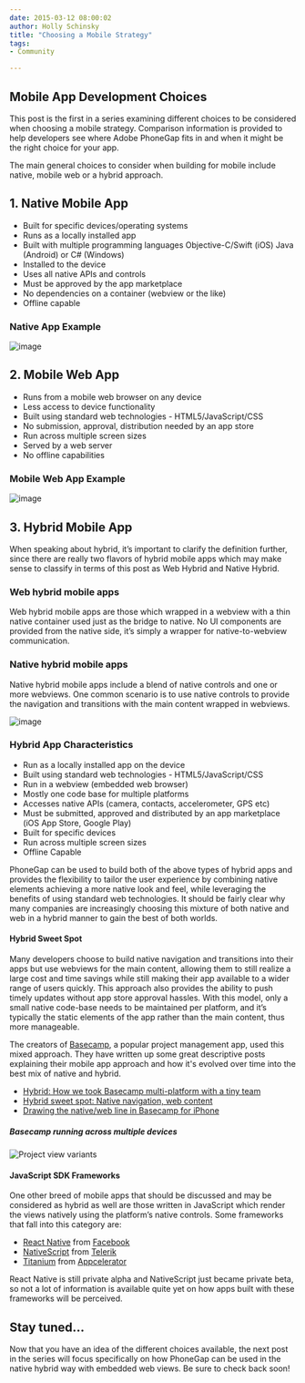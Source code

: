 ```yaml
---
date: 2015-03-12 08:00:02
author: Holly Schinsky
title: "Choosing a Mobile Strategy"
tags:
- Community

---
```


## Mobile App Development Choices

This post is the first in a series examining different choices to be considered when choosing a mobile strategy.  Comparison information is provided to help developers see where Adobe PhoneGap fits in and when it might be the right choice for your app.

The main general choices to consider when building for mobile include native, mobile web or a hybrid approach.

## 1. Native Mobile App

- Built for specific devices/operating systems
- Runs as a locally installed app
- Built with multiple programming languages Objective-C/Swift (iOS) Java (Android) or C# (Windows)
- Installed to the device
- Uses all native APIs and controls
- Must be approved by the app marketplace
- No dependencies on a container (webview or the like)
- Offline capable

### Native App Example

![image](/blog/uploads/2015-03/native.jpg)

## 2. Mobile Web App

- Runs from a mobile web browser on any device
- Less access to device functionality
- Built using standard web technologies - HTML5/JavaScript/CSS
- No submission, approval, distribution needed by an app store
- Run across multiple screen sizes
- Served by a web server
- No offline capabilities

### Mobile Web App Example

![image](/blog/uploads/2015-03/mobile-web2.png)

## 3. Hybrid Mobile App

When speaking about hybrid, it’s important to clarify the definition further, since there are really two flavors of hybrid mobile apps which may make sense to classify in terms of this post as Web Hybrid and Native Hybrid.

### Web hybrid mobile apps

Web hybrid mobile apps are those which wrapped in a webview with a thin native container used just as the bridge to native. No UI components are provided from the native side, it’s simply a wrapper for native-to-webview communication.

### Native hybrid mobile apps

Native hybrid mobile apps include a blend of native controls and one or more webviews. One common scenario is to use native controls to provide the navigation and transitions with the main content wrapped in webviews.

![image](/blog/uploads/2015-03/phonegap-diagram2.png)

### Hybrid App Characteristics

- Run as a locally installed app on the device
- Built using standard web technologies - HTML5/JavaScript/CSS
- Run in a webview (embedded web browser)
- Mostly one code base for multiple platforms
- Accesses native APIs (camera, contacts, accelerometer, GPS etc)
- Must be submitted, approved and distributed by an app marketplace (iOS App Store, Google Play)
- Built for specific devices
- Run across multiple screen sizes
- Offline Capable

PhoneGap can be used to build both of the above types of hybrid apps and provides the flexibility to tailor the user experience by combining native elements achieving a more native look and feel, while leveraging the benefits of using standard web technologies. It should be fairly clear why many companies are increasingly choosing this mixture of both native and web in a hybrid manner to gain the best of both worlds.

#### Hybrid Sweet Spot

Many developers choose to build native navigation and transitions into their apps but use webviews for the main content, allowing them to still realize a large cost and time savings while still making their app available to a wider range of users quickly. This approach also provides the ability to push timely updates without app store approval hassles. With this model, only a small native code-base needs to be maintained per platform, and it’s typically the static elements of the app rather than the main content, thus more manageable.

The creators of [Basecamp](https://basecamp.com/), a popular project management app, used this mixed approach. They have written up some great descriptive posts explaining their mobile app approach and how it's evolved over time into the best mix of native and hybrid.

- [Hybrid: How we took Basecamp multi-platform with a tiny team](https://signalvnoise.com/posts/3766-hybrid-how-we-took-basecamp-multi-platform-with-a-tiny-team)
- [Hybrid sweet spot: Native navigation, web content](https://signalvnoise.com/posts/3743-hybrid-sweet-spot-native-navigation-web-content)
- [Drawing the native/web line in Basecamp for iPhone](https://signalvnoise.com/posts/3438-drawing-the-nativeweb-line-in-basecamp-for-iphone)

##### Basecamp running across multiple devices

![Project view variants](/blog/uploads/2015-03/1557-project-view-variants-new.jpg)

#### JavaScript SDK Frameworks

One other breed of mobile apps that should be discussed and may be considered as hybrid as well are those written in JavaScript which render the views natively using the platform’s native controls. Some frameworks that fall into this category are:

- [React Native](http://www.reactnative.com/) from [Facebook](http://facebook.com)
- [NativeScript](https://www.nativescript.org/) from [Telerik](http://www.telerik.com)
- [Titanium](http://www.appcelerator.com/titanium/) from [Appcelerator](http://www.appcelerator.com)

React Native is still private alpha and NativeScript just became private beta, so not a lot of information is available quite yet on how apps built with these frameworks will be perceived.

## Stay tuned...

Now that you have an idea of the different choices available, the next post in the series will focus specifically on how PhoneGap can be used in the native hybrid way with embedded web views. Be sure to check back soon!
